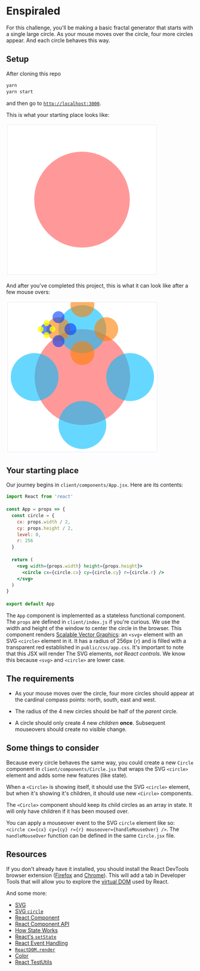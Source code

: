 # Enspiraled

For this challenge, you'll be making a basic fractal generator that starts with a single large circle. As your mouse moves over the circle, four more circles appear. And each circle behaves this way.

## Setup

After cloning this repo

```sh
yarn
yarn start
```

and then go to [`http://localhost:3000`](http://localhost:3000).

This is what your starting place looks like:

![Base case](./public/images/base-circle.png)

And after you've completed this project, this is what it can look like after a few mouse overs:

![Enspiraled](./public/images/enspiral.png)


## Your starting place

Our journey begins in `client/components/App.jsx`. Here are its contents:

```jsx
import React from 'react'

const App = props => {
  const circle = {
    cx: props.width / 2,
    cy: props.height / 2,
    level: 0,
    r: 256
  }

  return (
    <svg width={props.width} height={props.height}>
      <circle cx={circle.cx} cy={circle.cy} r={circle.r} />
    </svg>
  )
}

export default App
```

The `App` component is implemented as a stateless functional component. The `props` are defined in `client/index.js` if you're curious. We use the width and height of the window to center the circle in the browser. This component renders [Scalable Vector Graphics](https://developer.mozilla.org/en-US/docs/Web/SVG): an `<svg>` element with an SVG `<circle>` element in it. It has a radius of 256px (`r`) and is filled with a transparent red established in `public/css/app.css`. It's important to note that this JSX will render The SVG elements, _not React controls_. We know this because `<svg>` and `<circle>` are lower case.


## The requirements

* As your mouse moves over the circle, four more circles should appear at the cardinal compass points: north, south, east and west.

* The radius of the 4 new circles should be half of the _parent_ circle.

* A circle should only create 4 new _children_ **once**. Subsequent mouseovers should create no visible change.


## Some things to consider

Because every circle behaves the same way, you could create a new `Circle` component in `client/components/Circle.jsx` that wraps the SVG `<circle>` element and adds some new features (like state).

When a `<Circle>` is showing itself, it should use the SVG `<circle>` element, but when it's showing it's children, it should use new `<Circle>` components.

The `<Circle>` component should keep its child circles as an array in state. It will only have children if it has been moused over.

You can apply a mouseover event to the SVG `circle` element like so: `<circle cx={cx} cy={cy} r={r} mouseover={handleMouseOver} />`. The `handleMouseOver` function can be defined in the same `Circle.jsx` file.


## Resources

If you don't already have it installed, you should install the React DevTools browser extension ([Firefox](https://addons.mozilla.org/en-US/firefox/addon/react-devtools/) and [Chrome](https://chrome.google.com/webstore/detail/react-developer-tools/fmkadmapgofadopljbjfkapdkoienihi?hl=en)). This will add a tab in Developer Tools that will allow you to explore the [virtual DOM](http://tonyfreed.com/blog/what_is_virtual_dom) used by React.

And some more:

* [SVG](https://developer.mozilla.org/en/docs/Web/SVG)
* [SVG `circle`](https://developer.mozilla.org/en-US/docs/Web/SVG/Element/circle)
* [React Component](https://facebook.github.io/react/docs/reusable-components.html#es6-classes)
* [React Component API](https://facebook.github.io/react/docs/component-api.html)
* [How State Works](https://facebook.github.io/react/docs/interactivity-and-dynamic-uis.html#how-state-works)
* [React's `setState`](https://facebook.github.io/react/docs/component-api.html#setstate)
* [React Event Handling](https://facebook.github.io/react/docs/interactivity-and-dynamic-uis.html#a-simple-example)
* [`ReactDOM.render`](https://facebook.github.io/react/docs/top-level-api.html#reactdom.render)
* [Color](https://developer.mozilla.org/en/docs/Web/CSS/color_value)
* [React TestUtils](https://facebook.github.io/react/docs/test-utils.html)

